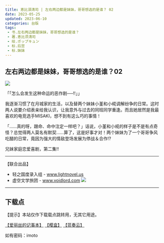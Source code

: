 ```yaml
---
title: 恵比須清司 | 左右两边都是妹妹，哥哥想选的是谁？ 02
date: 2023-05-25
updated: 2023-06-10
categories: 台版
tags: 
 - 书.左右两边都是妹妹，哥哥想选的是谁？
 - 著.恵比须清司
 - 绘.ポップキュン
 - 标.后宫
 - 标.妹妹
---
```


## 左右两边都是妹妹，哥哥想选的是谁？02

![](https://cdn-ching-win.fonlego.com//upload_files/fonlego-rwd/prodpic/D_40126202.jpg)

「「怎么会发生这种命运的恶作剧──!!」」

我逐渐习惯了在月城家的生活，以及替两个妹妹小堇和小椛调解纷争的日常。这时两人说要介绍表亲给我认识，让我意外与过去的同班同学重逢。而且她居然是我最喜欢的电竞选手MISAKI，想不到有这么巧的事情！

「……真的呀，跟命、命中注定一样吧？」话说，小堇和小椛的样子是不是有点奇怪？总觉得两人莫名有默契……算了，这是好事才对！两个妹妹为了一个哥哥争风吃醋的日常，竟因为强大的情敌登场发展为停战＆合作!?

兄妹家庭恋爱喜剧，第二集!!

---

【联合出品】

- 轻之国度录入组 -
www.lightnovel.us
- 虚空文学旅团 -
www.voidlord.com
![](https://cdn.staticaly.com/gh/Minami926494/EPUB-COVER@main/logo.webp)

---

## 下载点

【提示】本站仅作下载载点跳转用，无其它用途。

[【爱丽丝的记事本】](https://drive.noire.cc/s/M0X0uX?password=imoto) [【樱盒】](https://sakuradrive.com/s/GQmfA?password=imoto) [【蓝奏云】](https://qtqt.lanzoum.com/b018x70oj)

如有密码：imoto